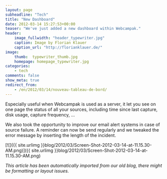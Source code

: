 ```yaml
---
layout: page
subheadline: "Tech"
title: "New Dashboard"
date: 2012-03-14 15:27:53+00:00
teaser: "We've just added a new dashboard within Webcampak."
header:
    image_fullwidth: "header_typewriter.jpg"
    caption: Image by Florian Klauer
    caption_url: "http://florianklauer.de/"
image:
    thumb:  typewriter_thumb.jpg
    homepage: homepage_typewriter.jpg
categories:
    - tech
comments: false
show_meta: true
redirect_from:
    - /en/2012/03/14/nouveau-tableau-de-bord/
---
```


Especially useful when Webcampak is used as a server, it let you see on one page the status of all your sources, including time since last capture, disk usage, capture frequency, ...

We also took the opportunity to improve our email alert systems in case of source failure. A reminder can now be send regularly and we tweaked the error message by inserting the length of the incident.

[![]({{ site.urlimg }}blog/2012/03/Screen-Shot-2012-03-14-at-11.15.30-AM.png)]({{ site.urlimg }}blog/2012/03/Screen-Shot-2012-03-14-at-11.15.30-AM.png)

_This article has been automatically imported from our old blog, there might be formatting or layout issues._
